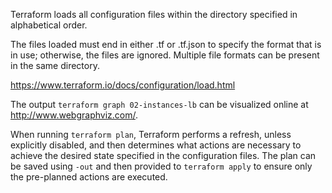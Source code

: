 Terraform loads all configuration files within the directory specified in alphabetical order.

The files loaded must end in either .tf or .tf.json to specify the format that is in use; otherwise, the files are ignored. Multiple file formats can be present in the same directory.

https://www.terraform.io/docs/configuration/load.html

The output `terraform graph 02-instances-lb` can be visualized online at http://www.webgraphviz.com/.

When running `terraform plan`, Terraform performs a refresh, unless explicitly disabled, and then determines what actions are necessary to achieve the desired state specified in the configuration files.  The plan can be saved using `-out` and then provided to `terraform apply` to ensure only the pre-planned actions are executed.
